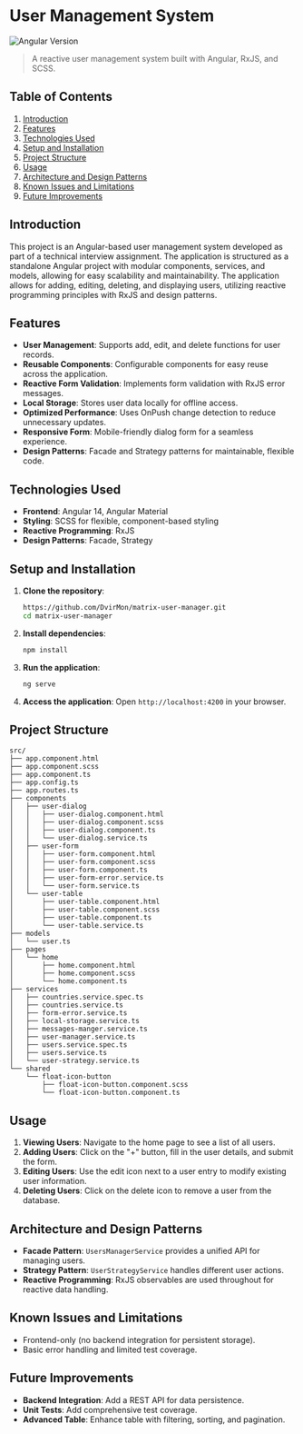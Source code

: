 # User Management System

![Angular Version](https://img.shields.io/badge/Angular-14-blue)

> A reactive user management system built with Angular, RxJS, and SCSS.

## Table of Contents

1. [Introduction](#introduction)
2. [Features](#features)
3. [Technologies Used](#technologies-used)
4. [Setup and Installation](#setup-and-installation)
5. [Project Structure](#project-structure)
6. [Usage](#usage)
7. [Architecture and Design Patterns](#architecture-and-design-patterns)
8. [Known Issues and Limitations](#known-issues-and-limitations)
9. [Future Improvements](#future-improvements)

## Introduction

This project is an Angular-based user management system developed as part of a technical interview assignment. The application is structured as a standalone Angular project with modular components, services, and models, allowing for easy scalability and maintainability. The application allows for adding, editing, deleting, and displaying users, utilizing reactive programming principles with RxJS and design patterns.

## Features

- **User Management**: Supports add, edit, and delete functions for user records.
- **Reusable Components**: Configurable components for easy reuse across the application.
- **Reactive Form Validation**: Implements form validation with RxJS error messages.
- **Local Storage**: Stores user data locally for offline access.
- **Optimized Performance**: Uses OnPush change detection to reduce unnecessary updates.
- **Responsive Form**: Mobile-friendly dialog form for a seamless experience.
- **Design Patterns**: Facade and Strategy patterns for maintainable, flexible code.

## Technologies Used

- **Frontend**: Angular 14, Angular Material
- **Styling**: SCSS for flexible, component-based styling
- **Reactive Programming**: RxJS
- **Design Patterns**: Facade, Strategy

## Setup and Installation

1. **Clone the repository**:
   ```bash
   https://github.com/DvirMon/matrix-user-manager.git
   cd matrix-user-manager
   ```
2. **Install dependencies**:
   ```bash
   npm install
   ```
3. **Run the application**:
   ```bash
   ng serve
   ```
4. **Access the application**:
   Open `http://localhost:4200` in your browser.

## Project Structure

```
src/
├── app.component.html
├── app.component.scss
├── app.component.ts
├── app.config.ts
├── app.routes.ts
├── components
│   ├── user-dialog
│   │   ├── user-dialog.component.html
│   │   ├── user-dialog.component.scss
│   │   ├── user-dialog.component.ts
│   │   └── user-dialog.service.ts
│   ├── user-form
│   │   ├── user-form.component.html
│   │   ├── user-form.component.scss
│   │   ├── user-form.component.ts
│   │   ├── user-form-error.service.ts
│   │   └── user-form.service.ts
│   └── user-table
│       ├── user-table.component.html
│       ├── user-table.component.scss
│       ├── user-table.component.ts
│       └── user-table.service.ts
├── models
│   └── user.ts
├── pages
│   └── home
│       ├── home.component.html
│       ├── home.component.scss
│       └── home.component.ts
├── services
│   ├── countries.service.spec.ts
│   ├── countries.service.ts
│   ├── form-error.service.ts
│   ├── local-storage.service.ts
│   ├── messages-manger.service.ts
│   ├── user-manager.service.ts
│   ├── users.service.spec.ts
│   ├── users.service.ts
│   └── user-strategy.service.ts
└── shared
    └── float-icon-button
        ├── float-icon-button.component.scss
        └── float-icon-button.component.ts

```

## Usage

1. **Viewing Users**: Navigate to the home page to see a list of all users.
2. **Adding Users**: Click on the "+" button, fill in the user details, and submit the form.
3. **Editing Users**: Use the edit icon next to a user entry to modify existing user information.
4. **Deleting Users**: Click on the delete icon to remove a user from the database.

## Architecture and Design Patterns

- **Facade Pattern**: `UsersManagerService` provides a unified API for managing users.
- **Strategy Pattern**: `UserStrategyService` handles different user actions.
- **Reactive Programming**: RxJS observables are used throughout for reactive data handling.

## Known Issues and Limitations

- Frontend-only (no backend integration for persistent storage).
- Basic error handling and limited test coverage.

## Future Improvements

- **Backend Integration**: Add a REST API for data persistence.
- **Unit Tests**: Add comprehensive test coverage.
- **Advanced Table**: Enhance table with filtering, sorting, and pagination.
